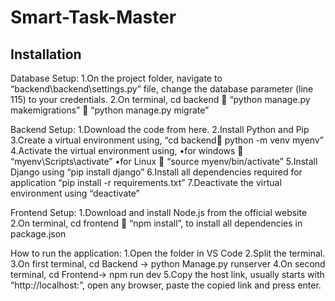 # Smart-Task-Master

## Installation

Database Setup:
1.On the project folder, navigate to “backend\backend\settings.py” file, change the database parameter (line 115) to your credentials.
2.On terminal, cd backend  “python manage.py makemigrations”  “python manage.py migrate”

Backend Setup:
1.Download the code from here.
2.Install Python and Pip
3.Create a virtual environment using, “cd backend python -m venv myenv”
4.Activate the virtual environment using,
	•for windows  “myenv\Scripts\activate”
	•for Linux  “source myenv/bin/activate”
5.Install Django using “pip install django”
6.Install all dependencies required for application “pip install -r requirements.txt”
7.Deactivate the virtual environment using “deactivate”

Frontend Setup:
1.Download and install Node.js from the official website
2.On terminal, cd frontend  “npm install”, to install all dependencies in package.json

How to run the application:
1.Open the folder in VS Code
2.Split the terminal.
3.On first terminal, cd Backend -> python Manage.py runserver
4.On second terminal, cd Frontend-> npm run dev
5.Copy the host link, usually starts with “http://localhost:”, open any browser, paste the copied link and press enter.




